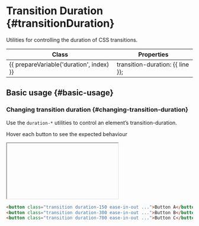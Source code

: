 ---
---
<script setup>
import { inject } from 'vue';

const presetTransition = inject('presetTransition');

const tailwindCssDoc = '';

const prepareVariable = (prefix, variable) => {
	return variable === 'DEFAULT'
		? prefix
		: `${prefix}-${variable}`
};
</script>

# Transition Duration {#transitionDuration}

<div class="header-info">
	<div class="header-info-descr">
		<div>
			Utilities for controlling the duration of CSS transitions.
		</div>
		<div class="header-info-nav">
			<ShTailwindCssLink
				to="https://tailwindcss.com/docs/transition-duration#basic-usage"
			/>
		</div>
	</div>
</div>

<table class="info">
	<thead>
		<tr>
			<th>Class</th>
			<th>Properties</th>
		</tr>
	</thead>
	<tbody>
		<tr 
			v-for="(line, index) in presetTransition.theme.transitionDuration"
			:key="index"
		>
			<td translate="no" class="variable">{{ prepareVariable('duration', index) }}</td>
			<td translate="no" class="value">
				transition-duration: {{ line }};
			</td>
		</tr>
	</tbody>
</table>

## Basic usage {#basic-usage}

### Changing transition duration {#changing-transition-duration}

Use the `duration-*` utilities to control an element’s transition-duration.

Hover each button to see the expected behaviour

<iframe data-why>
<div class="flex flex-row gap-8 justify-around text-white text-sm font-bold leading-6">
	<div class="flex flex-col items-center shrink-0">
		<p
			class="font-medium text-sm text-gray-800 font-mono text-center mb-3 dark:text-slate-400"
		>duration-150</p>
		<button
			type="button"
			class="
				transition duration-150 ease-in-out
				inline-flex items-center
				px-4 py-2
				font-semibold leading-6 text-sm
				shadow rounded-md
				text-white bg-copilot-primary
				hover:scale-125
				cursor-pointer
		">
			Button A
		</button>
	</div>
	<div class="flex flex-col items-center shrink-0">
		<p
			class="font-medium text-sm text-gray-800 font-mono text-center mb-3 dark:text-slate-400"
		>duration-300</p>
		<button
			type="button"
			class="
				transition duration-300 ease-in-out
				inline-flex items-center
				px-4 py-2
				font-semibold leading-6 text-sm
				shadow rounded-md
				text-white bg-copilot-primary
				hover:scale-125
				cursor-pointer
		">Button B</button>
	</div>
	<div class="flex flex-col items-center shrink-0">
		<p
			class="font-medium text-sm text-gray-800 font-mono text-center mb-3 dark:text-slate-400"
		>duration-700</p>
		<button
			type="button"
			class="
				transition duration-700 ease-in-out
				inline-flex items-center
				px-4 py-2
				font-semibold leading-6 text-sm
				shadow rounded-md
				text-white bg-copilot-primary
				hover:scale-125
				cursor-pointer
		">Button C</button>
	</div>
</div>
</iframe>

```html
<button class="transition duration-150 ease-in-out ...">Button A</button>
<button class="transition duration-300 ease-in-out ...">Button B</button>
<button class="transition duration-700 ease-in-out ...">Button C</button>
```